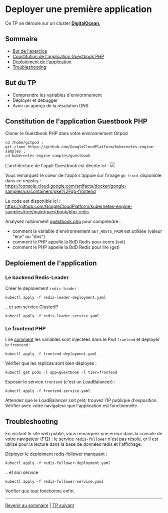 # Deployer une première application

Ce TP se déroule sur un cluster <ins>**DigitalOcean**<ins>.

## Sommaire
  * [But de l'exercice](#but)
  * [Constitution de l'application Guestbook PHP](#but)
  * [Deploiement de l'application](#but)
  * [Troubleshooting](#but)


## But du TP
* Comprendre les variables d'enviornnement
* Déployer et debugger
* Avoir un aperçu de la résolution DNS



## Constitution de l'application Guestbook PHP

Cloner le Guestbook PHP dans votre environnement Gitpod 
```shell
cd /home/gitpod ;
git clone https://github.com/GoogleCloudPlatform/kubernetes-engine-samples ;
cd kubernetes-engine-samples/guestbook
```

L'architecture de l'appli Guestbook est décrite ici : ![](https://cloud.google.com/static/kubernetes-engine/images/guestbook_diagram.svg)

Vous remarquez le coeur de l'appli s'appuie sur l'image `gb-front` disponible dans ce registry :   
https://console.cloud.google.com/artifacts/docker/google-samples/us/containers/gke%2Fgb-frontend

Le code est disponible ici :  
https://github.com/GoogleCloudPlatform/kubernetes-engine-samples/tree/main/guestbook/php-redis

Analysez notamment [guestbook.php](https://github.com/GoogleCloudPlatform/kubernetes-engine-samples/blob/main/guestbook/php-redis/guestbook.php) pour comprendre :
* comment la variable d'environnement `GET_HOSTS_FROM` est utilisée (valeur "env" ou "dns")
* comment le PHP appelle la BdD Redis pour écrire (set)
* comment le PHP appelle la BdD Redis pour lire (get)

## Deploiement de l'application

### Le backend Redis-Leader
Créer le deploiement `redis-leader` :
```shell
kubectl apply -f redis-leader-deployment.yaml
```
.. et son service ClusterIP
```shell
kubectl apply -f redis-leader-service.yaml
```
### Le frontend PHP

Lire [comment](https://github.com/GoogleCloudPlatform/kubernetes-engine-samples/blob/main/guestbook/frontend-deployment.yaml) les variables sont injectées dans le Pod `frontend` et déployer le `frontend` :
```shell
kubectl apply -f frontend-deployment.yaml
```

Vérifier que les replicas sont bien déployés :
```shell
kubectl get pods -l app=guestbook -l tier=frontend
```

Exposer le service `frontend` (c'est un LoadBalancer) :
```shell
kubectl apply -f frontend-service.yaml
```

Attendez que le LoadBalancer soit prêt; trouvez l'IP publique d'exposition.
Vérifier avec votre navigateur que l'application est fonctionnelle.

## Troubleshooting
En visitant le site web publié, vous remarquez une erreur dans la console de votre navigateur (F12) : le service `redis-follower` n'est pas résolu, or il est utilisé pour la lecture dans la base de données redis et l'affichage.

Déployer le deploiment redis-follower manquant :
```shell
kubectl apply -f redis-follower-deployment.yaml
```

.. et son service

```shell
kubectl apply -f redis-follower-service.yaml
```

Verifier que tout fonctionne enfin.

---

[Revenir au sommaire](../README.md) | [TP suivant](./TP05.md)
